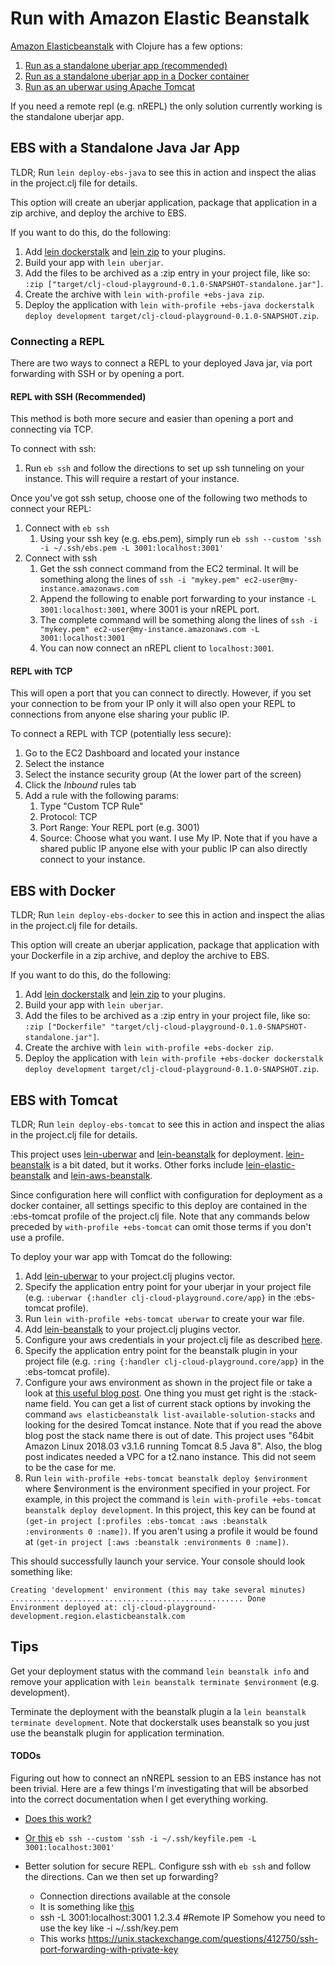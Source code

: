 # Run with Amazon Elastic Beanstalk
[Amazon Elasticbeanstalk](https://aws.amazon.com/elasticbeanstalk/) with Clojure has a few options:
1. [Run as a standalone uberjar app (recommended)](#ebs-with-a-standalone-java-jar-app)
1. [Run as a standalone uberjar app in a Docker container](#ebs-with-docker)
1. [Run as an uberwar using Apache Tomcat](#ebs-with-tomcat)

If you need a remote repl (e.g. nREPL) the only solution currently working is the standalone uberjar app.

## EBS with a Standalone Java Jar App
TLDR; Run `lein deploy-ebs-java` to see this in action and inspect the alias in the project.clj file for details.

This option will create an uberjar application, package that application in a zip archive, and deploy the archive to EBS.

If you want to do this, do the following:
 1. Add [lein dockerstalk](https://github.com/juxt/lein-dockerstalk) and [lein zip](https://github.com/mrmcc3/lein-zip) to your plugins.
 1. Build your app with `lein uberjar`.
 1. Add the files to be archived as a :zip entry in your project file, like so: `:zip ["target/clj-cloud-playground-0.1.0-SNAPSHOT-standalone.jar"]`.
 1. Create the archive with `lein with-profile +ebs-java zip`.
 1. Deploy the application with `lein with-profile +ebs-java dockerstalk deploy development target/clj-cloud-playground-0.1.0-SNAPSHOT.zip`. 

### Connecting a REPL
There are two ways to connect a REPL to your deployed Java jar, via port forwarding with SSH or by opening a port.

#### REPL with SSH (Recommended)
This method is both more secure and easier than opening a port and connecting via TCP.

To connect with ssh:
  1. Run `eb ssh` and follow the directions to set up ssh tunneling on your instance. This will require a restart of your instance.
  
Once you've got ssh setup, choose one of the following two methods to connect your REPL:
  
  1. Connect with `eb ssh`
      1. Using your ssh key (e.g. ebs.pem), simply run `eb ssh --custom 'ssh -i ~/.ssh/ebs.pem -L 3001:localhost:3001'`
  1. Connect with ssh
      1. Get the ssh connect command from the EC2 terminal. It will be something along the lines of `ssh -i "mykey.pem" ec2-user@my-instance.amazonaws.com`
      1. Append the following to enable port forwarding to your instance `-L 3001:localhost:3001`, where 3001 is your nREPL port.
      1. The complete command will be something along the lines of `ssh -i "mykey.pem" ec2-user@my-instance.amazonaws.com -L 3001:localhost:3001`
      1. You can now connect an nREPL client to `localhost:3001`.

#### REPL with TCP
This will open a port that you can connect to directly. However, if you set your connection to be from your IP only it will also open your REPL to connections from anyone else sharing your public IP.

To connect a REPL with TCP (potentially less secure):
 1. Go to the EC2 Dashboard and located your instance
 1. Select the instance
 1. Select the instance security group (At the lower part of the screen)
 1. Click the *Inbound* rules tab
 1. Add a rule with the following params:
    1. Type "Custom TCP Rule"
    1. Protocol: TCP
    1. Port Range: Your REPL port (e.g. 3001)
    1. Source: Choose what you want. I use My IP. Note that if you have a shared public IP anyone else with your public IP can also directly connect to your instance.

## EBS with Docker
TLDR; Run `lein deploy-ebs-docker` to see this in action and inspect the alias in the project.clj file for details.

This option will create an uberjar application, package that application with your Dockerfile in a zip archive, and deploy the archive to EBS.

If you want to do this, do the following:
 1. Add [lein dockerstalk](https://github.com/juxt/lein-dockerstalk) and [lein zip](https://github.com/mrmcc3/lein-zip) to your plugins.
 1. Build your app with `lein uberjar`.
 1. Add the files to be archived as a :zip entry in your project file, like so: `:zip ["Dockerfile" "target/clj-cloud-playground-0.1.0-SNAPSHOT-standalone.jar"]`.
 1. Create the archive with `lein with-profile +ebs-docker zip`.
 1. Deploy the application with `lein with-profile +ebs-docker dockerstalk deploy development target/clj-cloud-playground-0.1.0-SNAPSHOT.zip`. 

## EBS with Tomcat
TLDR; Run `lein deploy-ebs-tomcat` to see this in action and inspect the alias in the project.clj file for details.

This project uses [lein-uberwar](https://github.com/luminus-framework/lein-uberwar) and [lein-beanstalk](https://github.com/weavejester/lein-beanstalk) for deployment. [lein-beanstalk](https://github.com/weavejester/lein-beanstalk) is a bit dated, but it works. Other forks include [lein-elastic-beanstalk](https://github.com/ktgit/lein-elastic-beanstalk) and [lein-aws-beanstalk](https://github.com/zombofrog/lein-aws-beanstalk).

Since configuration here will conflict with configuration for deployment as a docker container, all settings specific to this deploy are contained in the :ebs-tomcat profile of the project.clj file. Note that any commands below preceded by `with-profile +ebs-tomcat` can omit those terms if you don't use a profile.

To deploy your war app with Tomcat do the following:
1. Add  [lein-uberwar](https://github.com/luminus-framework/lein-uberwar) to your project.clj plugins vector.
1. Specify the application entry point for your uberjar in your project file (e.g. `:uberwar {:handler clj-cloud-playground.core/app}` in the :ebs-tomcat profile).
1. Run `lein with-profile +ebs-tomcat uberwar` to create your war file.
1. Add [lein-beanstalk](https://github.com/weavejester/lein-beanstalk) to your project.clj plugins vector.
1. Configure your aws credentials in your project.clj file as described [here](https://github.com/weavejester/lein-beanstalk#basic-configuration).
1. Specify the application entry point for the beanstalk plugin in your project file (e.g. `:ring {:handler clj-cloud-playground.core/app}` in the :ebs-tomcat profile).
1. Configure your aws environment as shown in the project file or take a look at [this useful blog post](https://victorjcheng.wordpress.com/2016/02/02/deploying-a-clojure-app-using-elastic-beanstalk/). One thing you must get right is the :stack-name field. You can get a list of current stack options by invoking the command `aws elasticbeanstalk list-available-solution-stacks` and looking for the desired Tomcat instance. Note that if you read the above blog post the stack name there is out of date. This project uses "64bit Amazon Linux 2018.03 v3.1.6 running Tomcat 8.5 Java 8". Also, the blog post indicates needed a VPC for a t2.nano instance. This did not seem to be the case for me.
1. Run `lein with-profile +ebs-tomcat beanstalk deploy $environment` where $environment is the environment specified in your project. For example, in this project the command is `lein with-profile +ebs-tomcat beanstalk deploy development`. In this project, this key can be found at `(get-in project [:profiles :ebs-tomcat :aws :beanstalk :environments 0 :name])`. If you aren't using a profile it would be found at `(get-in project [:aws :beanstalk :environments 0 :name])`. 

This should successfully launch your service. Your console should look something like:

```
Creating 'development' environment (this may take several minutes)
.................................................... Done
Environment deployed at: clj-cloud-playground-development.region.elasticbeanstalk.com
```

## Tips

Get your deployment status with the command `lein beanstalk info` and remove your application with `lein beanstalk terminate $environment` (e.g. development).

Terminate the deployment with the beanstalk plugin a la `lein beanstalk terminate development`. Note that dockerstalk uses beanstalk so you just use the beanstalk plugin for application termination.

#### TODOs
Figuring out how to connect an nNREPL session to an EBS instance has not been trivial. Here are a few things I'm investigating that will be absorbed into the correct documentation when I get everything working.

* [Does this work?](https://superuser.com/questions/1417848/ssh-tunnel-with-eb-cli-elastic-beanstalk-aws?rq=1)
* [Or this](https://stackoverflow.com/questions/4742478/ssh-to-elastic-beanstalk-instance)
`eb ssh --custom 'ssh -i ~/.ssh/keyfile.pem -L 3001:localhost:3001'`

* Better solution for secure REPL. Configure ssh with `eb ssh` and follow the directions. Can we then set up forwarding?
   * Connection directions available at the console
   * It is something like [this](https://www.ssh.com/ssh/tunneling/example)
   * ssh -L 3001:localhost:3001  1.2.3.4 #Remote IP Somehow you need to use the key like -i ~/.ssh/key.pem
   * This works https://unix.stackexchange.com/questions/412750/ssh-port-forwarding-with-private-key